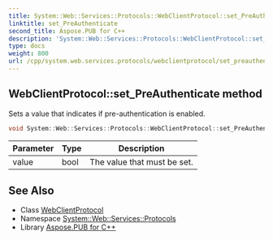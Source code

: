 ```yaml
---
title: System::Web::Services::Protocols::WebClientProtocol::set_PreAuthenticate method
linktitle: set_PreAuthenticate
second_title: Aspose.PUB for C++
description: 'System::Web::Services::Protocols::WebClientProtocol::set_PreAuthenticate method. Sets a value that indicates if pre-authentication is enabled in C++.'
type: docs
weight: 800
url: /cpp/system.web.services.protocols/webclientprotocol/set_preauthenticate/
---
```

## WebClientProtocol::set_PreAuthenticate method


Sets a value that indicates if pre-authentication is enabled.

```cpp
void System::Web::Services::Protocols::WebClientProtocol::set_PreAuthenticate(bool value)
```


| Parameter | Type | Description |
| --- | --- | --- |
| value | bool | The value that must be set. |

## See Also

* Class [WebClientProtocol](../)
* Namespace [System::Web::Services::Protocols](../../)
* Library [Aspose.PUB for C++](../../../)

